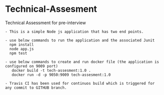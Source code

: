 # Technical-Assesment
Technical Assessment for pre-interview

```
- This is a simple Node js application that has two end points.
```

```
- use below commands to run the application and the associated Junit 
  npm install
  node app.js
  npm test
```

```
- use below commands to create and run docker file (the application is configured on 9009 port)
   docker build -t tech-assesment:1.0 .
   docker run -d -p 9050:9009 tech-assesment:1.0
```  

```
- Travis CI has been used for continuos build which is triggered for any commit to GITHUB branch.  
```
